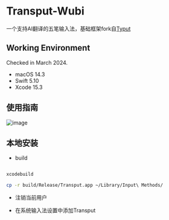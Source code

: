 # Transput-Wubi

一个支持AI翻译的五笔输入法，基础框架fork自[Typut](https://github.com/ensan-hcl/Typut)


## Working Environment

Checked in March 2024.
* macOS 14.3
* Swift 5.10
* Xcode 15.3

## 使用指南
![image](./show.gif)

## 本地安装

* build
```bash

xcodebuild

cp -r build/Release/Transput.app ~/Library/Input\ Methods/
```

* 注销当前用户

* 在系统输入法设置中添加Transput


